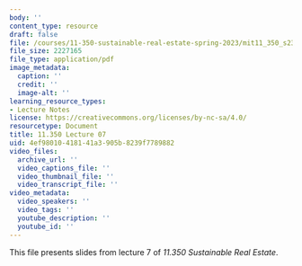 ```yaml
---
body: ''
content_type: resource
draft: false
file: /courses/11-350-sustainable-real-estate-spring-2023/mit11_350_s23_lec07.pdf
file_size: 2227165
file_type: application/pdf
image_metadata:
  caption: ''
  credit: ''
  image-alt: ''
learning_resource_types:
- Lecture Notes
license: https://creativecommons.org/licenses/by-nc-sa/4.0/
resourcetype: Document
title: 11.350 Lecture 07
uid: 4ef98010-4181-41a3-905b-8239f7789882
video_files:
  archive_url: ''
  video_captions_file: ''
  video_thumbnail_file: ''
  video_transcript_file: ''
video_metadata:
  video_speakers: ''
  video_tags: ''
  youtube_description: ''
  youtube_id: ''
---
```

This file presents slides from lecture 7 of *11.350 Sustainable Real Estate*.